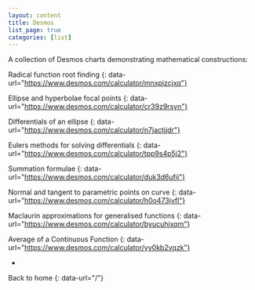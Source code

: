 ```yaml
---
layout: content
title: Desmos
list_page: true
categories: [list]
---
```


A collection of Desmos charts demonstrating mathematical constructions:

Radical function root finding
{: data-url="https://www.desmos.com/calculator/mnxpjzcjxq"}

Ellipse and hyperbolae focal points
{: data-url="https://www.desmos.com/calculator/cr39z9rsyn"}

Differentials of an ellipse
{: data-url="https://www.desmos.com/calculator/n7jactjjdr"}

Eulers methods for solving differentials
{: data-url="https://www.desmos.com/calculator/tpp9s4p5j2"}

Summation formulae
{: data-url="https://www.desmos.com/calculator/duk3d6ufij"}

Normal and tangent to parametric points on curve
{: data-url="https://www.desmos.com/calculator/h0o473jvfl"}

Maclaurin approximations for generalised functions
{: data-url="https://www.desmos.com/calculator/byucuhjxqm"}

Average of a Continuous Function
{: data-url="https://www.desmos.com/calculator/yy0kb2vqzk"}

-

Back to home
{: data-url="/"}
